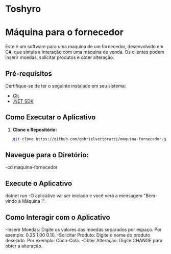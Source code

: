 # Toshyro
# Máquina para o fornecedor

Este é um software para uma maquina de um fornecedor, desenvolvido em C#, que simula a interação com uma máquina de venda.
 Os clientes podem inserir moedas, solicitar produtos e obter alteração.

## Pré-requisitos

Certifique-se de ter o seguinte instalado em seu sistema:

- [Git](https://git-scm.com/)
- [.NET SDK](https://dotnet.microsoft.com/download)

## Como Executar o Aplicativo

1. **Clone o Repositório:**
   ```bash
   git clone https://github.com/gabrielvettorazzi/maquina-fornecedor.git
## Navegue para o Diretório:
-cd maquina-fornecedor
## Execute o Aplicativo
dotnet run
-O aplicativo vai ser iniciado e você verá a mensagem "Bem-vindo à Máquina !".

## Como Interagir com o Aplicativo
-Inserir Moedas:
  Digite os valores das moedas separados por espaço. Por exemplo: 0.25 1.00 0.10.
-Solicitar Produto:
  Digite o nome do produto desejado. Por exemplo: Coca-Cola.
-Obter Alteração: 
  Digite CHANGE para obter a alteração.

